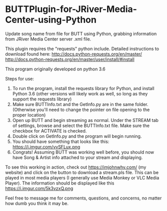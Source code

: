 # BUTTPlugin-for-JRiver-Media-Center-using-Python
Update song name from file for BUTT using Python, grabbing information from JRiver Media Center server .xml file.

This plugin requires the "requests" python include.  Detailed instructions to download found here:
http://docs.python-requests.org/en/master/
http://docs.python-requests.org/en/master/user/install/#install

This program originally developed on python 3.6

Steps for use:
1. To run the program, install the requests library for Python, and install Python 3.6 (other versions will likely work as well, so long as they support the requests library)
2. Make sure BUTTInfo.txt and the GetInfo.py are in the same folder. (Otherwise you'll need to change the pointer on file opening to the proper location)
3. Open up BUTT and begin streaming as normal.  Under the STREAM tab of settings, browse and select the BUTTInfo.txt file. Make sure the checkbox for ACTIVATE is checked.
4. Double click on GetInfo.py and the program will begin running.
5. You should have something that looks like this: https://i.imgur.com/vvSFLux.png
6. Congrats! Assuming BUTT was working well before, you should now have Song & Artist info attached to your stream and displaying.

To see this working in action, check out https://imjohnwhy.com/ (my website) and click on the button to download a stream.pls file. This can be played in most media players (I generally use Media Monkey or VLC Media Player).  The information should be displayed like this https://i.imgur.com/5k3vzxQ.png

Feel free to message me for comments, questions, and concerns, no matter how dumb you think it may be.

